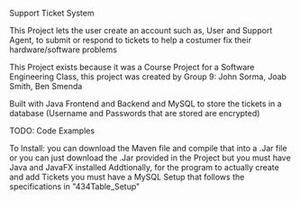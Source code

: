 Support Ticket System

This Project lets the user create an account such as, User and Support Agent, 
to submit or respond to tickets to help a costumer fix their hardware/software problems

This Project exists because it was a Course Project for a Software Engineering Class, 
this project was created by Group 9: John Sorma, Joab Smith, Ben Smenda

Built with Java Frontend and Backend and MySQL to store the tickets in a database (Username and Passwords that are stored are encrypted)


TODO: Code Examples

To Install: 
you can download the Maven file and compile that into a .Jar file 
or you can just download the .Jar provided in the Project but you must have Java and JavaFX installed
Addtionally, for the program to actually create and add Tickets you must have a MySQL Setup that follows the specifications in "434Table_Setup"
